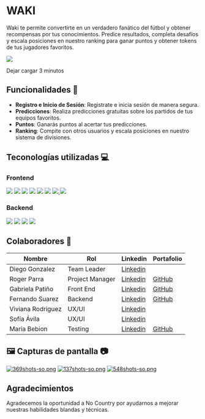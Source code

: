 # **WAKI** 
Waki te permite convertirte en un verdadero fanático del fútbol y obtener recompensas por tus conocimientos. Predice resultados, completa desafíos y escala posiciones en nuestro ranking para ganar puntos y obtener tokens de tus jugadores favoritos.

<div>
<a href='https://waki-hackathon.vercel.app/' target='_blank'>
  <img src='https://img.shields.io/badge/Ver%20Demo-2E2E3E?style=for-the-badge&logo=Vercel&logoColor=white' />
</a>
  <p>Dejar cargar 3 minutos</p>
</div>

## Funcionalidades 🚀
- **Registro e Inicio de Sesión**: Registrate e inicia sesión de manera segura.
- **Predicciones**: Realiza predicciones gratuitas sobre los partidos de tus equipos favoritos.
- **Puntos**: Ganarás puntos al acertar tus predicciones.
- **Ranking**: Compite con otros usuarios y escala posiciones en nuestro sistema de divisiones.

## Teconologías utilizadas 💻
<h3 align='left'>
  Frontend
</h3>
<p align='left'>
  <img src='https://img.shields.io/badge/React-61DAFB.svg?style=for-the-badge&logo=React&logoColor=black' />
  <img src='https://img.shields.io/badge/Vite-646CFF.svg?style=for-the-badge&logo=Vite&logoColor=white' />
  <img src='https://img.shields.io/badge/Zod-3E67B1.svg?style=for-the-badge&logo=Zod&logoColor=white' />
    <img src='https://img.shields.io/badge/React%20Hook%20Form-EC5990.svg?style=for-the-badge&logo=React-Hook-Form&logoColor=white' />
   <img src='https://img.shields.io/badge/shadcn/ui-000000.svg?style=for-the-badge&logo=shadcn/ui&logoColor=white' />
   <img src='https://img.shields.io/badge/Tailwind%20CSS-06B6D4.svg?style=for-the-badge&logo=Tailwind-CSS&logoColor=white' />
  <a href='https://waki-hackathon.vercel.app/' target='_blank'>
 <img src='https://img.shields.io/badge/Vercel-000000.svg?style=for-the-badge&logo=Vercel&logoColor=white' />
     <img src='https://img.shields.io/badge/i18next-26A69A.svg?style=for-the-badge&logo=i18next&logoColor=white' />
</a>
  
</p>

<h3 align='left'>
  Backend
</h3>
<p align='left'>
   <img src='https://img.shields.io/badge/Python-3776AB.svg?style=for-the-badge&logo=Python&logoColor=white' />
   <img src='https://img.shields.io/badge/Django-092E20.svg?style=for-the-badge&logo=Django&logoColor=white' />
   <img src='https://img.shields.io/badge/Render-000000.svg?style=for-the-badge&logo=Render&logoColor=white' />
  <a href='https://h2-04-python-react.onrender.com/schema/doc/#/' target='_blank'>
 <img src='https://img.shields.io/badge/Swagger-85EA2D.svg?style=for-the-badge&logo=Swagger&logoColor=black' />
</a>
  
</p>


## Colaboradores 👥

| Nombre                | Rol         | Linkedin                                                             | Portafolio                                   |
|-----------------------|-------------|----------------------------------------------------------------------|----------------------------------------------|
| Diego Gonzalez        | Team Leader |[Linkedin](https://www.linkedin.com/in/diego-gonzalez-riveira/)      | |
| Roger Parra               | Project Manager |[Linkedin](https://www.linkedin.com/in/roger-parra/)                     |[GitHub](https://github.com/rogerparra)               |
| Gabriela Patiño          | Front End   |[Linkedin](https://www.linkedin.com/in/gabyp05/)       | [GitHub](https://github.com/Gabyp05)  |
| Fernando Suarez       | Backend     |[Linkedin](https://www.linkedin.com/in/fernandogabrielsuarez/)                   |[GitHub](https://github.com/fer-gab-sua)                  |
| Viviana Rodriguez | UX/UI       |[Linkedin](https://www.linkedin.com/in/vivianrod1/)        | |
| Sofía Ávila       | UX/UI       |[Linkedin]()                |         |
| Maria Bebion         | Testing   |[Linkedin](https://www.linkedin.com/in/maria-bebion/)                 |[GitHub](https://github.com/MariaABebion)                    |



## 🖼 Capturas de pantalla 📷

[![369shots-so.png](https://i.postimg.cc/sfYNmnfR/369shots-so.png)](https://postimg.cc/jCjcd4J8)
[![137shots-so.png](https://i.postimg.cc/65z1JyGj/137shots-so.png)](https://postimg.cc/vcgv58hf)
[![548shots-so.png](https://i.postimg.cc/PJQVqqVq/548shots-so.png)](https://postimg.cc/QKVJ4j3L)





## Agradecimientos
Agradecemos la oportunidad a No Country por ayudarnos a mejorar nuestras habilidades blandas y técnicas.
